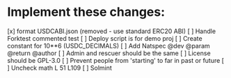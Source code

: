 # Implement these changes:

[x] format USDCABI.json (removed - use standard ERC20 ABI)
[ ] Handle Forktest commented test
[ ] Deploy script is for demo proj
[ ] Create constant for 10**6 (USDC_DECIMALS)
[ ] Add Natspec @dev @param @return @author
[ ] Admin and rescuer should be the same
[ ] License should be GPL-3.0
[ ] Prevent people from 'starting' to far in past or future
[ ] Uncheck math L 51 L109
[ ] Solmint
